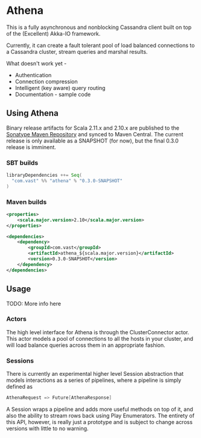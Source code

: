 # Athena

This is a fully asynchronous and nonblocking Cassandra client built on top of the (Excellent) Akka-IO framework.

Currently, it can create a fault tolerant pool of load balanced connections to a Cassandra cluster, stream queries and marshal results.

What doesn't work yet -

* Authentication
* Connection compression
* Intelligent (key aware) query routing
* Documentation - sample code

## Using Athena

[sonatype]: https://oss.sonatype.org/index.html

Binary release artifacts for Scala 2.11.x and 2.10.x are published to the [Sonatype Maven Repository][sonatype]
and synced to Maven Central. The current release is only available as a SNAPSHOT (for now), but the final 0.3.0
release is imminent.

### SBT builds
```scala
libraryDependencies ++= Seq(
  "com.vast" %% "athena" % "0.3.0-SNAPSHOT"
)
```

### Maven builds
```xml
<properties>
    <scala.major.version>2.10</scala.major.version>
</properties>

<dependencies>
    <dependency>
        <groupId>com.vast</groupId>
        <artifactId>athena_${scala.major.version}</artifactId>
        <version>0.3.0-SNAPSHOT</version>
    </dependency>
</dependencies>
```

## Usage

TODO: More info here

### Actors

The high level interface for Athena is through the ClusterConnector actor. This actor models a pool of connections
to all the hosts in your cluster, and will load balance queries across them in an appropriate fashion.

### Sessions

There is currently an experimental higher level Session abstraction that models interactions as a series of pipelines,
where a pipeline is simply defined as

```scala
AthenaRequest => Future[AthenaResponse]
```

A Session wraps a pipeline and adds more useful methods on top of it, and also the ability to stream rows back using
Play Enumerators. The entirety of this API, however, is really just a prototype and is subject to change across versions
with little to no warning.